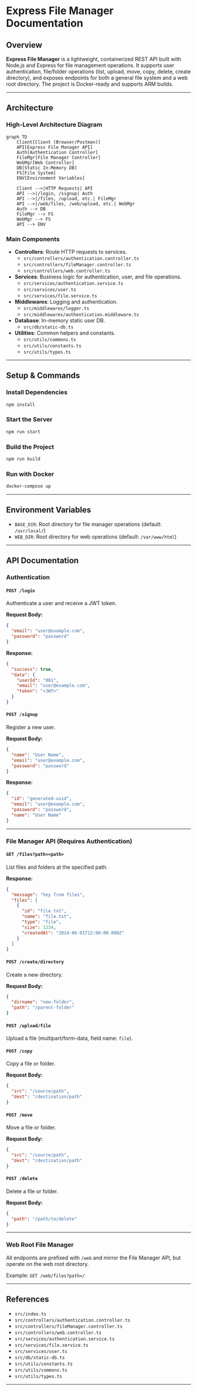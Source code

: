 # Express File Manager Documentation

## Overview

**Express File Manager** is a lightweight, containerized REST API built with Node.js and Express for file management operations. It supports user authentication, file/folder operations (list, upload, move, copy, delete, create directory), and exposes endpoints for both a general file system and a web root directory. The project is Docker-ready and supports ARM builds.

---

## Architecture

### High-Level Architecture Diagram

```mermaid
graph TD
    Client[Client (Browser/Postman)]
    API[Express File Manager API]
    Auth[Authentication Controller]
    FileMgr[File Manager Controller]
    WebMgr[Web Controller]
    DB[Static In-Memory DB]
    FS[File System]
    ENV[Environment Variables]

    Client -->|HTTP Requests| API
    API -->|/login, /signup| Auth
    API -->|/files, /upload, etc.| FileMgr
    API -->|/web/files, /web/upload, etc.| WebMgr
    Auth --> DB
    FileMgr --> FS
    WebMgr --> FS
    API --> ENV
```

### Main Components

- **Controllers**: Route HTTP requests to services.
  - `src/controllers/authentication.controller.ts`
  - `src/controllers/fileManager.controller.ts`
  - `src/controllers/web.controller.ts`
- **Services**: Business logic for authentication, user, and file operations.
  - `src/services/authentication.service.ts`
  - `src/services/user.ts`
  - `src/services/file.service.ts`
- **Middlewares**: Logging and authentication.
  - `src/middlewares/logger.ts`
  - `src/middlewares/authentication.middleware.ts`
- **Database**: In-memory static user DB.
  - `src/db/static-db.ts`
- **Utilities**: Common helpers and constants.
  - `src/utils/commons.ts`
  - `src/utils/constants.ts`
  - `src/utils/types.ts`

---

## Setup & Commands

### Install Dependencies

```sh
npm install
```

### Start the Server

```sh
npm run start
```

### Build the Project

```sh
npm run build
```

### Run with Docker

```sh
docker-compose up
```

---

## Environment Variables

- `BASE_DIR`: Root directory for file manager operations (default: `/usr/local/`)
- `WEB_DIR`: Root directory for web operations (default: `/var/www/html`)

---

## API Documentation

### Authentication

#### `POST /login`
Authenticate a user and receive a JWT token.

**Request Body:**
```json
{
  "email": "user@example.com",
  "password": "password"
}
```
**Response:**
```json
{
  "success": true,
  "data": {
    "userId": "001",
    "email": "user@example.com",
    "token": "<JWT>"
  }
}
```

#### `POST /signup`
Register a new user.

**Request Body:**
```json
{
  "name": "User Name",
  "email": "user@example.com",
  "password": "password"
}
```
**Response:**
```json
{
  "id": "generated-uuid",
  "email": "user@example.com",
  "password": "password",
  "name": "User Name"
}
```

---

### File Manager API (Requires Authentication)

#### `GET /files?path=<path>`
List files and folders at the specified path.

**Response:**
```json
{
  "message": "hey from files",
  "files": [
    {
      "id": "file.txt",
      "name": "file.txt",
      "type": "file",
      "size": 1234,
      "createdAt": "2024-06-01T12:00:00.000Z"
    }
  ]
}
```

#### `POST /create/directory`
Create a new directory.

**Request Body:**
```json
{
  "dirname": "new-folder",
  "path": "/parent-folder"
}
```

#### `POST /upload/file`
Upload a file (multipart/form-data, field name: `file`).

#### `POST /copy`
Copy a file or folder.

**Request Body:**
```json
{
  "src": "/source/path",
  "dest": "/destination/path"
}
```

#### `POST /move`
Move a file or folder.

**Request Body:**
```json
{
  "src": "/source/path",
  "dest": "/destination/path"
}
```

#### `POST /delete`
Delete a file or folder.

**Request Body:**
```json
{
  "path": "/path/to/delete"
}
```

---

### Web Root File Manager

All endpoints are prefixed with `/web` and mirror the File Manager API, but operate on the web root directory.

Example: `GET /web/files?path=/`

---

## References

- `src/index.ts`
- `src/controllers/authentication.controller.ts`
- `src/controllers/fileManager.controller.ts`
- `src/controllers/web.controller.ts`
- `src/services/authentication.service.ts`
- `src/services/file.service.ts`
- `src/services/user.ts`
- `src/db/static-db.ts`
- `src/utils/constants.ts`
- `src/utils/commons.ts`
- `src/utils/types.ts`

---

